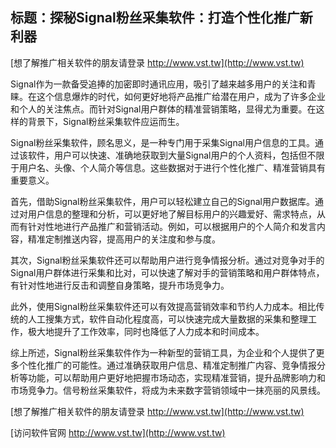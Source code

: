 ## **标题：探秘Signal粉丝采集软件：打造个性化推广新利器**

[想了解推广相关软件的朋友请登录 http://www.vst.tw](http://www.vst.tw)

Signal作为一款备受追捧的加密即时通讯应用，吸引了越来越多用户的关注和青睐。在这个信息爆炸的时代，如何更好地将产品推广给潜在用户，成为了许多企业和个人的关注焦点。而针对Signal用户群体的精准营销策略，显得尤为重要。在这样的背景下，Signal粉丝采集软件应运而生。

Signal粉丝采集软件，顾名思义，是一种专门用于采集Signal用户信息的工具。通过该软件，用户可以快速、准确地获取到大量Signal用户的个人资料，包括但不限于用户名、头像、个人简介等信息。这些数据对于进行个性化推广、精准营销具有重要意义。

首先，借助Signal粉丝采集软件，用户可以轻松建立自己的Signal用户数据库。通过对用户信息的整理和分析，可以更好地了解目标用户的兴趣爱好、需求特点，从而有针对性地进行产品推广和营销活动。例如，可以根据用户的个人简介和发言内容，精准定制推送内容，提高用户的关注度和参与度。

其次，Signal粉丝采集软件还可以帮助用户进行竞争情报分析。通过对竞争对手的Signal用户群体进行采集和比对，可以快速了解对手的营销策略和用户群体特点，有针对性地进行反击和调整自身策略，提升市场竞争力。

此外，使用Signal粉丝采集软件还可以有效提高营销效率和节约人力成本。相比传统的人工搜集方式，软件自动化程度高，可以快速完成大量数据的采集和整理工作，极大地提升了工作效率，同时也降低了人力成本和时间成本。

综上所述，Signal粉丝采集软件作为一种新型的营销工具，为企业和个人提供了更多个性化推广的可能性。通过准确获取用户信息、精准定制推广内容、竞争情报分析等功能，可以帮助用户更好地把握市场动态，实现精准营销，提升品牌影响力和市场竞争力。信号粉丝采集软件，将成为未来数字营销领域中一抹亮丽的风景线。

[想了解推广相关软件的朋友请登录 http://www.vst.tw](http://www.vst.tw)


[访问软件官网 http://www.vst.tw](http://www.vst.tw)
